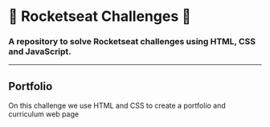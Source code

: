 <h1>🚀 Rocketseat Challenges 🚀</h1>
<h3>
A repository to solve Rocketseat challenges using HTML, CSS and JavaScript.
</h3>

<hr>

<h2>Portfolio</h2>
<p>On this challenge we use HTML and CSS to create a portfolio and curriculum web page</p>

